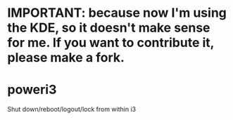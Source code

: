 # IMPORTANT: because now I'm using the KDE, so it doesn't make sense for me. If you want to contribute it, please make a fork.

# poweri3
Shut down/reboot/logout/lock from within i3
